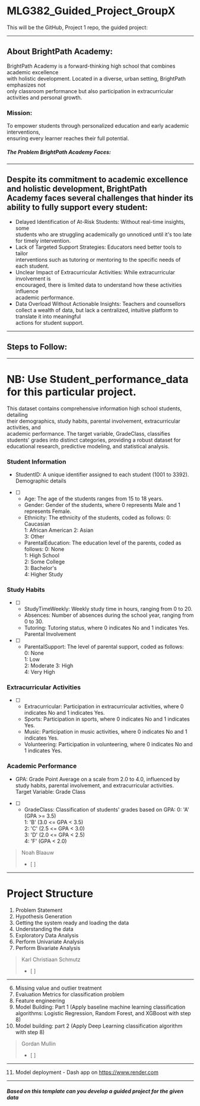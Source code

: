 # MLG382_Guided_Project_GroupX
This will be the GitHub, Project 1 repo, the guided project:

---------------------------------------------------------------------------------------------------------
## About BrightPath Academy: 
BrightPath Academy is a forward-thinking high school that combines academic excellence  
with holistic development. Located in a diverse, urban setting, BrightPath emphasizes not  
only classroom performance but also participation in extracurricular activities and personal 
growth. 

### Mission: 
To empower students through personalized education and early academic interventions,  
ensuring every learner reaches their full potential. 
##### The Problem BrightPath Academy Faces:
--------------------------------------------------------------------------------------
Despite its commitment to academic excellence and holistic development, BrightPath  
Academy faces several challenges that hinder its ability to fully support every student:
----------------------------------------------------------------------------------------

* Delayed Identification of At-Risk Students: Without real-time insights, some  
students who are struggling academically go unnoticed until it's too late for timely 
intervention. 
* Lack of Targeted Support Strategies: Educators need better tools to tailor  
interventions such as tutoring or mentoring to the specific needs of each student. 
* Unclear Impact of Extracurricular Activities: While extracurricular involvement is  
encouraged, there is limited data to understand how these activities influence  
academic performance. 
* Data Overload Without Actionable Insights: Teachers and counsellors collect a 
wealth of data, but lack a centralized, intuitive platform to translate it into meaningful  
actions for student support.

----------------------------------------------------------------------------------------------------------- 
## Steps to Follow: 
------------------------------------------------------------------------------------------------------------ 
# NB: Use Student_performance_data for this particular project. 
This dataset contains comprehensive information high school students, detailing  
their demographics, study habits, parental involvement, extracurricular activities, and  
academic performance. 
The target variable, GradeClass, classifies students' grades into distinct categories, providing 
a robust dataset for educational research, predictive modeling, and statistical analysis. 
### Student Information
  * StudentID: A unique identifier  assigned to each student (1001 to 3392).  
Demographic details
- [ ]
  * Age: The age of the students  ranges from 15 to 18 years.
  * Gender: Gender of the students, where 0 represents Male and 1 represents Female.
  * Ethnicity: The ethnicity of the students, coded as follows:
   0: Caucasian  
   1: African American 
   2: Asian  
   3: Other  
  * ParentalEducation: The education level of the parents, coded as follows:
   0: None  
   1: High School  
   2: Some College  
   3: Bachelor's  
   4: Higher Study  
### Study Habits 
- [ ]
  * StudyTimeWeekly: Weekly study time in hours, ranging from 0 to 20.  
  * Absences: Number of absences during the school year, ranging from 0 to 30.
  * Tutoring: Tutoring status,  where 0 indicates No and 1 indicates Yes.
Parental Involvement
- [ ]
  * ParentalSupport: The level of parental support, coded as follows:  
   0: None  
   1: Low  
   2: Moderate 
   3: High  
   4: Very High  
### Extracurricular Activities 
- [ ]
  * Extracurricular: Participation in extracurricular activities, where 0 indicates No and
   1 indicates Yes.  
  * Sports: Participation in sports, where 0 indicates No and 1 indicates Yes.
  * Music: Participation in music activities, where 0 indicates No and 1 indicates Yes.
  * Volunteering: Participation in volunteering, where 0 indicates No and 1 indicates 
Yes.  
### Academic Performance  
  * GPA: Grade Point Average on a scale from 2.0 to 4.0, influenced by study habits, 
parental involvement, and extracurricular activities.  
Target Variable: Grade Class
- [ ]
  * GradeClass: Classification of students' grades based on GPA:
   0: 'A' (GPA >= 3.5)  
   1: 'B' (3.0 <= GPA < 3.5)  
   2: 'C' (2.5 <= GPA < 3.0)  
   3: 'D' (2.0 <= GPA < 2.5)  
   4: 'F' (GPA < 2.0)
> Noah Blaauw
> - [ ]
-------------------------------------------------------------------------------------------------------------------
# Project Structure
1. Problem Statement 
2. Hypothesis Generation 
3. Getting the system ready and loading the data 
4. Understanding the data
5. Exploratory Data Analysis 
 1. Perform Univariate Analysis 
 2. Perform Bivariate Analysis
> Karl Christiaan Schmutz
> - [ ]
---------------------------------------------------------------------
6. Missing value and outlier treatment
7. Evaluation Metrics for classification problem 
8. Feature engineering 
9. Model Building: Part 1 (Apply baseline machine learning classification algorithms: 
Logistic Regression, Random Forest, and XGBoost with step 8) 
10. Model building: part 2 (Apply Deep Learning classification algorithm with step 8)
> Gordan Mullin
> - [ ]
---------------------------------------------------------------------

11. Model deployment - Dash app on https://www.render.com
---------------------------------------------------------------------------------------------------------------------------
##### Based on this template can you develop a guided project for the given data 
